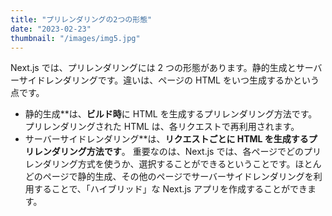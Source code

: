 ```yaml
---
title: "プリレンダリングの2つの形態"
date: "2023-02-23"
thumbnail: "/images/img5.jpg"
---
```



Next.js では、プリレンダリングには 2 つの形態があります。静的生成とサーバーサイドレンダリングです。違いは、ページの HTML をいつ生成するかという点です。

- 静的生成**は、**ビルド時**に HTML を生成するプリレンダリング方法です。プリレンダリングされた HTML は、各リクエストで再利用されます。
- サーバーサイドレンダリング**は、**リクエストごとに HTML を生成するプリレンダリング方法です**。
重要なのは、Next.js では、各ページでどのプリレンダリング方式を使うか、選択することができるということです。ほとんどのページで静的生成、その他のページでサーバーサイドレンダリングを利用することで、「ハイブリッド」な Next.js アプリを作成することができます。
